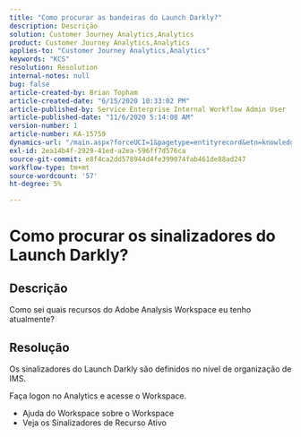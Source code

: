 ```yaml
---
title: "Como procurar as bandeiras do Launch Darkly?"
description: Descrição
solution: Customer Journey Analytics,Analytics
product: Customer Journey Analytics,Analytics
applies-to: "Customer Journey Analytics,Analytics"
keywords: "KCS"
resolution: Resolution
internal-notes: null
bug: false
article-created-by: Brian Topham
article-created-date: "6/15/2020 10:33:02 PM"
article-published-by: Service Enterprise Internal Workflow Admin User
article-published-date: "11/6/2020 5:14:08 AM"
version-number: 1
article-number: KA-15759
dynamics-url: "/main.aspx?forceUCI=1&pagetype=entityrecord&etn=knowledgearticle&id=2c0b4e2b-58af-ea11-a812-000d3a303484"
exl-id: 2ea14b4f-2929-41ed-a2ea-596ff7d576ca
source-git-commit: e8f4ca2dd578944d4fe399074fab461de88ad247
workflow-type: tm+mt
source-wordcount: '57'
ht-degree: 5%

---
```


# Como procurar os sinalizadores do Launch Darkly?

## Descrição

Como sei quais recursos do Adobe Analysis Workspace eu tenho atualmente? 

## Resolução

Os sinalizadores do Launch Darkly são definidos no nível de organização de IMS.

Faça logon no Analytics e acesse o Workspace.

* Ajuda do Workspace sobre o Workspace
* Veja os Sinalizadores de Recurso Ativo

